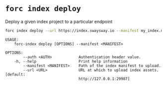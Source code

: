 # `forc index deploy`

Deploy a given index project to a particular endpoint

```bash
forc index deploy --url https://index.swaysway.io --manifest my_index.manifest.yaml
```

```text
USAGE:
    forc-index deploy [OPTIONS] --manifest <MANIFEST>

OPTIONS:
        --auth <AUTH>            Authentication header value.
    -h, --help                   Print help information
        --manifest <MANIFEST>    Path of the index manifest to upload.
        --url <URL>              URL at which to upload index assets. [default:
                                 http://127.0.0.1:29987]
```

